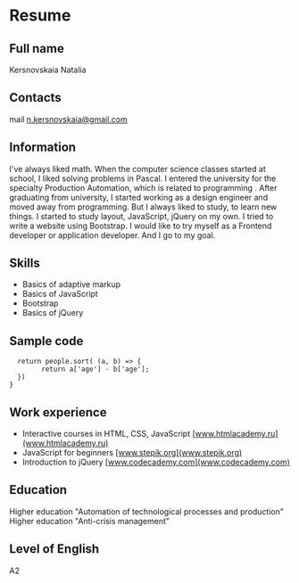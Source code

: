 # Resume

## Full name 
Kersnovskaia Natalia

## Сontacts
mail n.kersnovskaia@gmail.com

## Information

I've always liked math. When the computer science classes started at school, I liked solving problems in Pascal. I entered the university for the specialty Production Automation, which is related to programming .
After graduating from university, I started working as a design engineer and moved away from programming. But I always liked to study, to learn new things.
I started to study layout, JavaScript, jQuery on my own. I tried to write a website using Bootstrap. I would like to try myself as a Frontend developer or application developer. And I go to my goal.

## Skills

- Basics of adaptive markup
- Basics of JavaScript
- Bootstrap
- Basics of jQuery

## Sample code

```var OrderPeople = function(people){
  return people.sort( (a, b) => {
        return a['age'] - b['age'];
  }) 
}
```

## Work experience

- Interactive courses in HTML, CSS, JavaScript [www.htmlacademy.ru](www.htmlacademy.ru)
- JavaScript for beginners [www.stepik.org](www.stepik.org)
- Introduction to jQuery [www.codecademy.com](www.codecademy.com) 

## Education

Higher education "Automation of technological processes and production"
Higher education "Anti-crisis management"

## Level of English

А2
